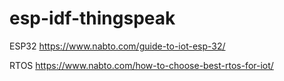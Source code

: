 # esp-idf-thingspeak

ESP32
https://www.nabto.com/guide-to-iot-esp-32/

RTOS
https://www.nabto.com/how-to-choose-best-rtos-for-iot/
